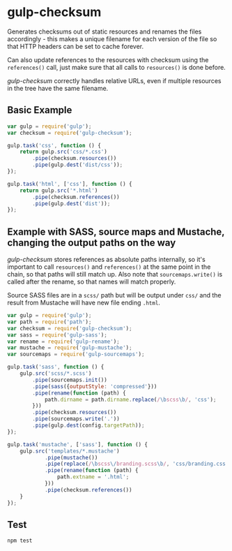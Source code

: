 # gulp-checksum

Generates checksums out of static resources and renames the files accordingly - this makes a unique filename for each version of the file so that HTTP headers can be set to cache forever.

Can also update references to the resources with checksum using the `references()` call, just make sure that all calls to `resources()` is done before.  

*gulp-checksum* correctly handles relative URLs, even if multiple resources in the tree have the same filename.

## Basic Example

```js
var gulp = require('gulp');
var checksum = require('gulp-checksum');

gulp.task('css', function () {
    return gulp.src('css/*.css')
        .pipe(checksum.resources())
        .pipe(gulp.dest('dist/css'));
});

gulp.task('html', ['css'], function () {
    return gulp.src('*.html')
        .pipe(checksum.references())
        .pipe(gulp.dest('dist'));
});
```

## Example with SASS, source maps and Mustache, changing the output paths on the way

*gulp-checksum* stores references as absolute paths internally, so it's important to call `resources()` and `references()` at the same point in the chain, so that paths will still match up. Also note that `sourcemaps.write()` is called after the rename, so that names will match properly. 

Source SASS files are in a `scss/` path but will be output under `css/` and the result from Mustache will have new file ending `.html`.

```js
var gulp = require('gulp');
var path = require('path');
var checksum = require('gulp-checksum');
var sass = require('gulp-sass');
var rename = require('gulp-rename');
var mustache = require('gulp-mustache');
var sourcemaps = require('gulp-sourcemaps');

gulp.task('sass', function () {
	gulp.src('scss/*.scss')
		.pipe(sourcemaps.init())
		.pipe(sass({outputStyle: 'compressed'}))
		.pipe(rename(function (path) {
			path.dirname = path.dirname.replace(/\bscss\b/, 'css');
		}))
		.pipe(checksum.resources())
		.pipe(sourcemaps.write('.'))
		.pipe(gulp.dest(config.targetPath));
});

gulp.task('mustache', ['sass'], function () {
	gulp.src('templates/*.mustache')
			.pipe(mustache())
			.pipe(replace(/\bscss\/branding.scss\b/, 'css/branding.css'))
			.pipe(rename(function (path) {
				path.extname = '.html';
			}))
			.pipe(checksum.references())
	}
});
```

## Test

	npm test
	
